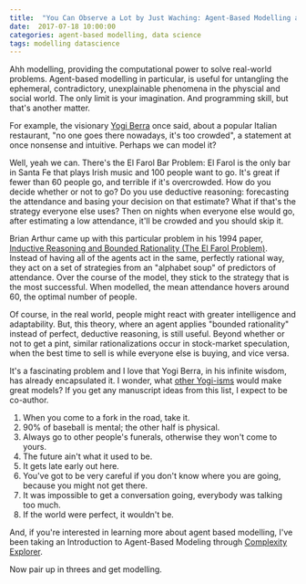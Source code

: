 ```yaml
---
title:  "You Can Observe a Lot by Just Waching: Agent-Based Modelling and Yogi Berra"
date:  2017-07-18 10:00:00
categories: agent-based modelling, data science
tags: modelling datascience
---
```



Ahh modelling, providing the computational power to solve real-world problems. Agent-based modelling in particular, is useful for untangling the ephemeral, contradictory, unexplainable phenomena in the physcial and social world. The only limit is your imagination. And programming skill, but that's another matter.

For example, the visionary [Yogi Berra][YB] once said, about a popular Italian restaurant, "no one goes there nowadays, it's too crowded", a statement at once nonsense and intuitive. Perhaps we can model it?

Well, yeah we can. There's the El Farol Bar Problem: El Farol is the only bar in Santa Fe that plays Irish music and 100 people want to go. It's great if fewer than 60 people go, and terrible if it's overcrowded. How do you decide whether or not to go? Do you use deductive reasoning: forecasting the attendance and basing your decision on that estimate? What if that's the strategy everyone else uses? Then on nights when everyone else would go, after estimating a low attendance, it'll be crowded and you should skip it.

Brian Arthur came up with this particular problem in his 1994 paper, [Inductive Reasoning and Bounded Rationality (The El Farol Problem)][El Farol]. Instead of having all of the agents act in the same, perfectly rational way, they act on a set of strategies from an "alphabet soup" of predictors of attendance. Over the course of the model, they stick to the strategy that is the most successful. When modelled, the mean attendance hovers around 60, the optimal number of people. 

Of course, in the real world, people might react with greater intelligence and adaptability. But, this theory, where an agent applies "bounded rationality" instead of perfect, deductive reasoning, is still useful. Beyond whether or not to get a pint, similar rationalizations occur in stock-market speculation, when the best time to sell is while everyone else is buying, and vice versa.

It's a fascinating problem and I love that Yogi Berra, in his infinite wisdom, has already encapsulated it. I wonder, what [other Yogi-isms][Yogi-isms] would make great models? If you get any manuscript ideas from this list, I expect to be co-author.

1. When you come to a fork in the road, take it.
2. 90% of baseball is mental; the other half is physical.
3. Always go to other people's funerals, otherwise they won't come to yours.
4. The future ain't what it used to be.
5. It gets late early out here.
6. You've got to be very careful if you don't know where you are going, because you might not get there.
7. It was impossible to get a conversation going, everybody was talking too much.
8. If the world were perfect, it wouldn't be.


And, if you're interested in learning more about agent based modelling, I've been taking an Introduction to Agent-Based Modeling through [Complexity Explorer][CE].

Now pair up in threes and get modelling.



[YB]: https://en.wikipedia.org/wiki/Yogi_Berra#.22Yogi-isms.22
[El Farol]: http://tuvalu.santafe.edu/~wbarthur/Papers/El_Farol.pdf
[Yogi-isms]: http://ftw.usatoday.com/2015/09/the-50-greatest-yogi-berra-quotes
[CE]: https://www.complexityexplorer.org/courses/76-introduction-to-agent-based-modeling-summer-2017